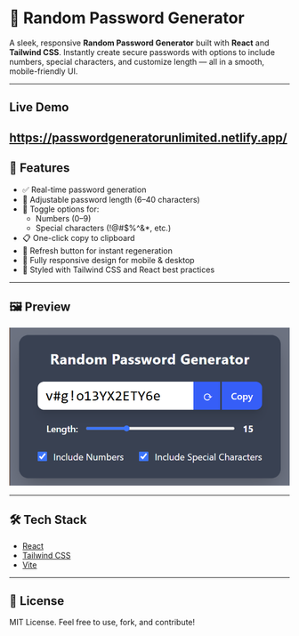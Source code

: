 # 🔐 Random Password Generator

A sleek, responsive **Random Password Generator** built with **React** and **Tailwind CSS**. Instantly create secure passwords with options to include numbers, special characters, and customize length — all in a smooth, mobile-friendly UI.

---

## Live Demo
https://passwordgeneratorunlimited.netlify.app/
---

## 🚀 Features

- ✅ Real-time password generation
- 🔢 Adjustable password length (6–40 characters)
- 🔣 Toggle options for:
  - Numbers (0–9)
  - Special characters (!@#$%^&*, etc.)
- 📋 One-click copy to clipboard
- 🔁 Refresh button for instant regeneration
- 📱 Fully responsive design for mobile & desktop
- 🎨 Styled with Tailwind CSS and React best practices

---

## 🖼️ Preview

![App Screenshot](./screenshot1.png)

---

## 🛠️ Tech Stack

- [React](https://reactjs.org/)
- [Tailwind CSS](https://tailwindcss.com/)
- [Vite](https://vitejs.dev/)

---

## 📄 License
MIT License. Feel free to use, fork, and contribute!